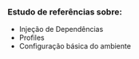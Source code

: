 ### Estudo de referências sobre:

- Injeção de Dependências
- Profiles
- Configuração básica do ambiente
